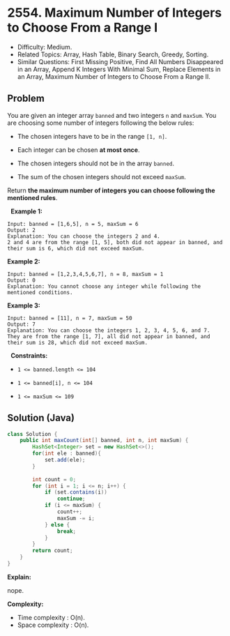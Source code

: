 # 2554. Maximum Number of Integers to Choose From a Range I

- Difficulty: Medium.
- Related Topics: Array, Hash Table, Binary Search, Greedy, Sorting.
- Similar Questions: First Missing Positive, Find All Numbers Disappeared in an Array, Append K Integers With Minimal Sum, Replace Elements in an Array, Maximum Number of Integers to Choose From a Range II.

## Problem

You are given an integer array ```banned``` and two integers ```n``` and ```maxSum```. You are choosing some number of integers following the below rules:


	
- The chosen integers have to be in the range ```[1, n]```.
	
- Each integer can be chosen **at most once**.
	
- The chosen integers should not be in the array ```banned```.
	
- The sum of the chosen integers should not exceed ```maxSum```.


Return **the **maximum** number of integers you can choose following the mentioned rules**.

 
**Example 1:**

```
Input: banned = [1,6,5], n = 5, maxSum = 6
Output: 2
Explanation: You can choose the integers 2 and 4.
2 and 4 are from the range [1, 5], both did not appear in banned, and their sum is 6, which did not exceed maxSum.
```

**Example 2:**

```
Input: banned = [1,2,3,4,5,6,7], n = 8, maxSum = 1
Output: 0
Explanation: You cannot choose any integer while following the mentioned conditions.
```

**Example 3:**

```
Input: banned = [11], n = 7, maxSum = 50
Output: 7
Explanation: You can choose the integers 1, 2, 3, 4, 5, 6, and 7.
They are from the range [1, 7], all did not appear in banned, and their sum is 28, which did not exceed maxSum.
```

 
**Constraints:**


	
- ```1 <= banned.length <= 104```
	
- ```1 <= banned[i], n <= 104```
	
- ```1 <= maxSum <= 109```



## Solution (Java)

```java
class Solution {
    public int maxCount(int[] banned, int n, int maxSum) {
        HashSet<Integer> set = new HashSet<>();
        for(int ele : banned){
            set.add(ele);
        }
        
        int count = 0;
        for (int i = 1; i <= n; i++) {
            if (set.contains(i))
                continue;
            if (i <= maxSum) {
                count++;
                maxSum -= i;
            } else {
                break;
            }
        }
        return count;
    }
}
```

**Explain:**

nope.

**Complexity:**

* Time complexity : O(n).
* Space complexity : O(n).
